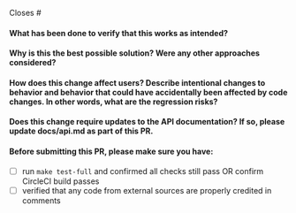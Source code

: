 Closes #

<!-- 
Thank you for contributing to ODK Central!

Before sending this PR, please read
https://github.com/getodk/central/blob/master/CONTRIBUTING.md
-->

#### What has been done to verify that this works as intended?

#### Why is this the best possible solution? Were any other approaches considered?

#### How does this change affect users? Describe intentional changes to behavior and behavior that could have accidentally been affected by code changes. In other words, what are the regression risks?

#### Does this change require updates to the API documentation? If so, please update docs/api.md as part of this PR.

#### Before submitting this PR, please make sure you have:

- [ ] run `make test-full` and confirmed all checks still pass OR confirm CircleCI build passes
- [ ] verified that any code from external sources are properly credited in comments
